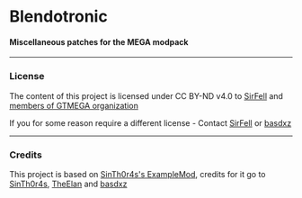 # Blendotronic
#### Miscellaneous patches for the MEGA modpack

------
### License

The content of this project is licensed under CC BY-ND v4.0 to [SirFell](https://github.com/SirFell) and [members of GTMEGA organization](https://github.com/orgs/GTMEGA/people)

If you for some reason require a different license - Contact [SirFell](https://github.com/SirFell) or [basdxz](https://github.com/basdxz)

------
### Credits

This project is based on [SinTh0r4s's ExampleMod](https://github.com/SinTh0r4s/ExampleMod1.7.10), credits for it go to
[SinTh0r4s](https://github.com/SinTh0r4s), [TheElan](https://github.com/TheElan) and [basdxz](https://github.com/basdxz)
